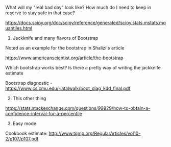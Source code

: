 What will my "real bad day" look like? How much do I need to keep in reserve to stay safe in that case?

https://docs.scipy.org/doc/scipy/reference/generated/scipy.stats.mstats.mquantiles.html

1. Jackknife and many flavors of Bootstrap

Noted as an example for the bootstrap in Shalizi's article

https://www.americanscientist.org/article/the-bootstrap

Which bootstrap works best? Is there a pretty way of writing the jackknife estimate

Bootstrap diagnostic - https://www.cs.cmu.edu/~atalwalk/boot_diag_kdd_final.pdf

2. This other thing

https://stats.stackexchange.com/questions/99829/how-to-obtain-a-confidence-interval-for-a-percentile

3. Easy mode

Cookbook estimate: http://www.tqmp.org/RegularArticles/vol10-2/p107/p107.pdf
